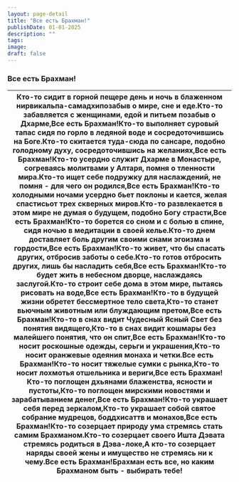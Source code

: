 ```yaml
---
layout: page-detail
title: "Все есть Брахман!"
publishDate: 01-01-2025
description: ""
tags:
image:
draft: false
---
```


### Все есть Брахман!

| Кто-то сидит в горной пещере день и ночь в блаженном нирвикальпа-самадхипозабыв о мире, сне и еде.Кто-то забавляется с женщинами, едой и питьем позабыв о Дхарме,Все есть Брахман!Кто-то выполняет суровый тапас сидя по горло в ледяной воде и сосредоточившись на Боге.Кто-то скитается туда-сюда по сансаре, подобно голодному духу, сосредоточившись на желаниях,Все есть Брахман!Кто-то усердно служит Дхарме в Монастыре, согреваясь молитвами у Алтаря, помня о тленности мира.Кто-то ищет себе подружку для наслаждений, не помня - для чего он родился,Все есть Брахман!Кто-то холодными ночами усердно бьет поклоны и кается, желая спастисьот трех скверных миров.Кто-то развлекается в этом мире не думая о будущем, подобно Богу страсти,Все есть Брахман!Кто-то борется со сном и с болью в спине, сидя ночью в медитации в своей келье.Кто-то днем доставляет боль другим своими снами эгоизма и гордости,Все есть Брахман!Кто-то живет, что бы спасать других, отбросив заботы о себе.Кто-то готов отбросить других, лишь бы насладить себя,Все есть Брахман!Кто-то будет жить в небесном дворце, наслаждаясь заслугой.Кто-то строит себе дома в этом мире, пытаясь рисовать на воде,Все есть Брахман!Кто-то в будущей жизни обретет бессмертное тело света,Кто-то станет вьючным животным или блуждающим претом,Все есть Брахман!Кто-то в снах видит Чудесный Ясный Свет без понятия видящего,Кто-то в снах видит кошмары без малейшего понятия, что он спит,Все есть Брахман!Кто-то носит роскошные одежды, серьги и украшения,Кто-то носит оранжевые одеяния монаха и четки.Все есть Брахман!Кто-то носит тяжелые сумки с рынка,Кто-то носит лохмотья отшельника и вериги,Все есть Брахман!Кто-то поглощен дхьянами блаженства, ясности и пустоты,Кто-то поглощен мирскими новостями и зарабатыванием денег,Все есть Брахман!Кто-то украшает себя перед зеркалом,Кто-то украшает собой святое собрание мудрецов, боддхисаттв и монахов,Все есть Брахман!Кто-то созерцает природу ума стремясь стать самим Брахманом.Кто-то созерцает своего Ишта Дэвата стремясь родиться в Дэва-локе,А кто-то созерцает наряды своей жены и имущество не стремясь ни к чему.Все есть Брахман!Брахман есть все, но каким Брахманом быть - выбирать тебе! |
| ----------------------------------------------------------------------------------------------------------------------------------------------------------------------------------------------------------------------------------------------------------------------------------------------------------------------------------------------------------------------------------------------------------------------------------------------------------------------------------------------------------------------------------------------------------------------------------------------------------------------------------------------------------------------------------------------------------------------------------------------------------------------------------------------------------------------------------------------------------------------------------------------------------------------------------------------------------------------------------------------------------------------------------------------------------------------------------------------------------------------------------------------------------------------------------------------------------------------------------------------------------------------------------------------------------------------------------------------------------------------------------------------------------------------------------------------------------------------------------------------------------------------------------------------------------------------------------------------------------------------------------------------------------------------------------------------------------------------------------------------------------------------------------------------------------------------------------------------------------------------------------------------------------------------------------------------------------------------------------------------------------------------------------------------------------------------------------------------------------------------------------------------------------------------------------------------------------------------------------------------------------- |
  
  
